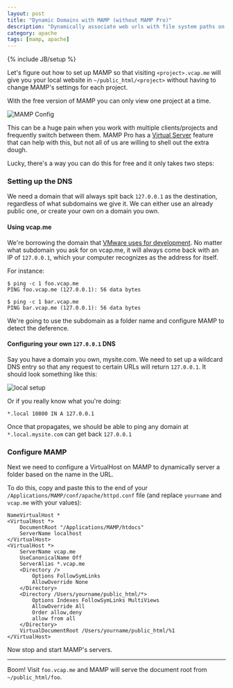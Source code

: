 ```yaml
---
layout: post
title: "Dynamic Domains with MAMP (without MAMP Pro)"
description: "Dynamically associate web urls with file system paths on your local developement system"
category: apache
tags: [mamp, apache]
---
```

{% include JB/setup %}

Let's figure out how to set up MAMP so that visiting `<project>.vcap.me` will give you your local website in `~/public_html/<project>` without having to change MAMP's settings for each project.

With the free version of MAMP you can only view one project at a time.

![MAMP Config](http://i.imgur.com/YbC1LA2.png)

This can be a huge pain when you work with multiple clients/projects and frequently switch between them.  MAMP Pro has a [Virtual Server](http://www.mamp.info/en/mamp-pro/#vhosts) feature that can help with this, but not all of us are willing to shell out the extra dough.

Lucky, there's a way you can do this for free and it only takes two steps:

### Setting up the DNS

We need a domain that will always spit back `127.0.0.1` as the destination, regardless of what subdomains we give it.  We can either use an already public one, or create your own on a domain you own.

#### Using vcap.me

We're borrowing the domain that [VMware uses for development](https://github.com/cloudfoundry-attic/vcap).  No matter what subdomain you ask for on vcap.me, it will always come back with an IP of `127.0.0.1`, which your computer recognizes as the address for itself.

For instance:

    $ ping -c 1 foo.vcap.me 
    PING foo.vcap.me (127.0.0.1): 56 data bytes

    $ ping -c 1 bar.vcap.me 
    PING bar.vcap.me (127.0.0.1): 56 data bytes

We're going to use the subdomain as a folder name and configure MAMP to detect the deference.

#### Configuring your own `127.0.0.1` DNS

Say you have a domain you own, mysite.com.  We need to set up a wildcard DNS entry so that any request to certain URLs will return `127.0.0.1`.  It should look something like this:

![local setup](http://i.imgur.com/bRi1fyx.png)

Or if you really know what you're doing:

    *.local 10800 IN A 127.0.0.1

Once that propagates, we should be able to ping any domain at `*.local.mysite.com` can get back `127.0.0.1`

### Configure MAMP

Next we need to configure a VirtualHost on MAMP to dynamically server a folder based on the name in the URL.

To do this, copy and paste this to the end of your `/Applications/MAMP/conf/apache/httpd.conf` file (and replace `yourname` and `vcap.me` with your values):

    NameVirtualHost *
    <VirtualHost *>
        DocumentRoot "/Applications/MAMP/htdocs"
        ServerName localhost
    </VirtualHost>
    <VirtualHost *>
        ServerName vcap.me
        UseCanonicalName Off
        ServerAlias *.vcap.me
        <Directory />
            Options FollowSymLinks
            AllowOverride None
        </Directory>
        <Directory /Users/yourname/public_html/*>
            Options Indexes FollowSymLinks MultiViews
            AllowOverride All
            Order allow,deny
            allow from all
        </Directory>
        VirtualDocumentRoot /Users/yourname/public_html/%1
    </VirtualHost>

Now stop and start MAMP's servers.

---

Boom!  Visit `foo.vcap.me` and MAMP will serve the document root from `~/public_html/foo`.
